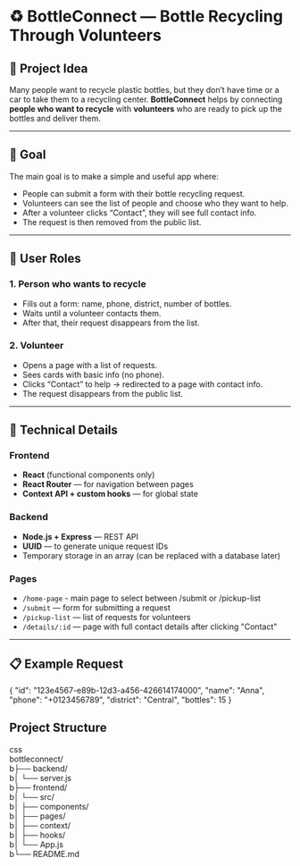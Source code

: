 # ♻️ BottleConnect — Bottle Recycling Through Volunteers

## 🧠 Project Idea

Many people want to recycle plastic bottles, but they don’t have time or a car to take them to a recycling center. **BottleConnect** helps by connecting **people who want to recycle** with **volunteers** who are ready to pick up the bottles and deliver them.

---

## 🎯 Goal

The main goal is to make a simple and useful app where:

- People can submit a form with their bottle recycling request.
- Volunteers can see the list of people and choose who they want to help.
- After a volunteer clicks “Contact”, they will see full contact info.
- The request is then removed from the public list.

---

## 👥 User Roles

### 1. Person who wants to recycle

- Fills out a form: name, phone, district, number of bottles.
- Waits until a volunteer contacts them.
- After that, their request disappears from the list.

### 2. Volunteer

- Opens a page with a list of requests.
- Sees cards with basic info (no phone).
- Clicks “Contact” to help → redirected to a page with contact info.
- The request disappears from the public list.

---

## 🔧 Technical Details

### Frontend

- **React** (functional components only)
- **React Router** — for navigation between pages
- **Context API + custom hooks** — for global state

### Backend

- **Node.js + Express** — REST API
- **UUID** — to generate unique request IDs
- Temporary storage in an array (can be replaced with a database later)

### Pages

- `/home-page` - main page to select between /submit or /pickup-list
- `/submit` — form for submitting a request
- `/pickup-list` — list of requests for volunteers
- `/details/:id` — page with full contact details after clicking "Contact"

---

## 📋 Example Request

{
  "id": "123e4567-e89b-12d3-a456-426614174000",
  "name": "Anna",
  "phone": "+0123456789",
  "district": "Central",
  "bottles": 15
}


## Project Structure
css
<br>bottleconnect/
<br>b├── backend/
<br>b│   └── server.js
<br>b├── frontend/
<br>b│   └── src/
<br>b│       ├── components/
<br>b│       ├── pages/
<br>b│       ├── context/
<br>b│       ├── hooks/
<br>b│       └── App.js
<br>b└── README.md




